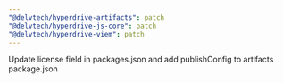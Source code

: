 ```yaml
---
"@delvtech/hyperdrive-artifacts": patch
"@delvtech/hyperdrive-js-core": patch
"@delvtech/hyperdrive-viem": patch
---
```


Update license field in packages.json and add publishConfig to artifacts package.json

